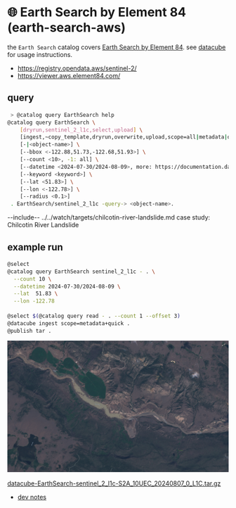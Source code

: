 # 🌐 Earth Search by Element 84 (earth-search-aws)

the `Earth Search` catalog covers [Earth Search by Element 84](https://stacindex.org/catalogs/earth-search#/). see [datacube](../) for usage instructions.

- https://registry.opendata.aws/sentinel-2/
- https://viewer.aws.element84.com/

## query

```bash
 > @catalog query EarthSearch help
@catalog query EarthSearch \
	[dryrun,sentinel_2_l1c,select,upload] \
	[ingest,~copy_template,dryrun,overwrite,upload,scope=all|metadata|quick|raster|<.jp2+.tif+.tiff>] \
	[-|<object-name>] \
	[--bbox <-122.88,51.73,-122.68,51.93>] \
	[--count <10>, -1: all] \
	[--datetime <2024-07-30/2024-08-09>, more: https://documentation.dataspace.copernicus.eu/APIs/STAC.html#search-items-by-datetime] \
	[--keyword <keyword>] \
	[--lat <51.83>] \
	[--lon <-122.78>] \
	[--radius <0.1>]
 . EarthSearch/sentinel_2_l1c -query-> <object-name>.
```

--include-- ../../watch/targets/chilcotin-river-landslide.md case study: Chilcotin River Landslide

## example run

```bash
@select
@catalog query EarthSearch sentinel_2_l1c - . \
  --count 10 \
  --datetime 2024-07-30/2024-08-09 \
  --lat  51.83 \
  --lon -122.78

@select $(@catalog query read - . --count 1 --offset 3)
@datacube ingest scope=metadata+quick .
@publish tar .
```

![image](https://github.com/kamangir/assets/blob/main/blue-geo/datacube-EarthSearch-sentinel_2_l1c-S2A_10UEC_20240807_0_L1C.png?raw=true)

[datacube-EarthSearch-sentinel_2_l1c-S2A_10UEC_20240807_0_L1C.tar.gz](https://kamangir-public.s3.ca-central-1.amazonaws.com/datacube-EarthSearch-sentinel_2_l1c-S2A_10UEC_20240807_0_L1C.tar.gz)

- [dev notes](https://arash-kamangir.medium.com/%EF%B8%8F-conversations-with-ai-204-f86ea5434630)